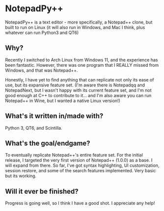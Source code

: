 # NotepadPy++
NotepadPy++ is a text editor - more specifically, a Notepad++ clone, but built to run on Linux (it will also run in Windows, and Mac I think, plus whatever can run Python3 and QT6)

## Why?
Recently I switched to Arch Linux from Windows 11, and the experience has been fantastic. However, there was one program that I REALLY missed from Windows, and that was Notepad++. 

Honestly, I have yet to find anything that can replicate not only its ease of use, but its expansive feature set. (I'm aware there is Notepadqq and NotepadNext, but I wasn't happy with its current feature set, and I'm not good enough at C++ to contribute to it... and I'm also aware you can run Notepad++ in Wine, but I wanted a native Linux version!)

## What's it written in/made with?
Python 3, QT6, and Scintilla.

## What's the goal/endgame?
To eventually replicate Notepad++'s entire feature set. For the initial release, I targeted the very first version of Notepad++ (1.0.0) as a base. I will expand from there. So far, I've got syntax highlighting, UI customization, session restore, and some of the search features implemented. Very basic but its working.

## Will it ever be finished?
Progress is going well, so I think I have a good shot. I appreciate any help!